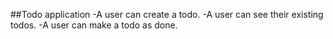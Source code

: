 ##Todo application
-A user can create a todo.
-A user can see their existing todos.
-A user can make a todo as done.